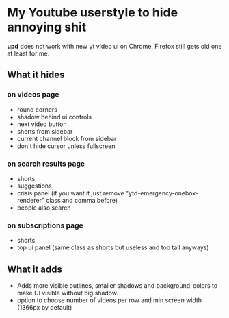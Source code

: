 # My Youtube userstyle to hide annoying shit

**upd** does not work with new yt video ui on Chrome. Firefox still gets old one at least for me.

## What it hides

### on videos page
* round corners
* shadow behind ui controls
* next video button
* shorts from sidebar
* current channel block from sidebar
* don't hide cursor unless fullscreen

### on search results page
* shorts
* suggestions
* crisis panel (if you want it just remove "ytd-emergency-onebox-renderer" class and comma before)
* people also search

### on subscriptions page
* shorts
* top ui panel (same class as shorts but useless and too tall anyways)

## What it adds
* Adds more visible outlines, smaller shadows and background-colors to make UI visible without big shadow.
* option to choose number of videos per row and min screen width (1366px by default)